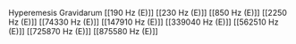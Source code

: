 Hyperemesis Gravidarum
[[190 Hz (E)]]
[[230 Hz (E)]]
[[850 Hz (E)]]
[[2250 Hz (E)]]
[[74330 Hz (E)]]
[[147910 Hz (E)]]
[[339040 Hz (E)]]
[[562510 Hz (E)]]
[[725870 Hz (E)]]
[[875580 Hz (E)]]